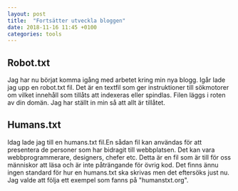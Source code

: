 ```yaml
---
layout: post
title:  "Fortsätter utveckla bloggen"
date: 2018-11-16 11:45 +0100
categories: tools
---
```


## Robot.txt
Jag har nu börjat komma igång med arbetet kring min nya blogg.
Igår lade jag upp en robot.txt fil. Det är en textfil som ger instruktioner till sökmotorer om vilket
innehåll som tillåts att indexeras eller spindlas.
Filen läggs i roten av din domän. Jag har ställt in min så att allt är tillåtet. 

## Humans.txt
Idag lade jag till en humans.txt fil.En sådan fil kan användas för att presentera de personer som har bidragit till webbplatsen. 
Det kan vara webbprogrammerare, designers, chefer etc. Detta är en fil som är till för oss människor
att läsa och är inte påträngande för övrig kod. Det finns ännu ingen standard för hur en humans.txt ska
skrivas men det eftersöks just nu. Jag valde att följa ett exempel som fanns på "humanstxt.org". 
